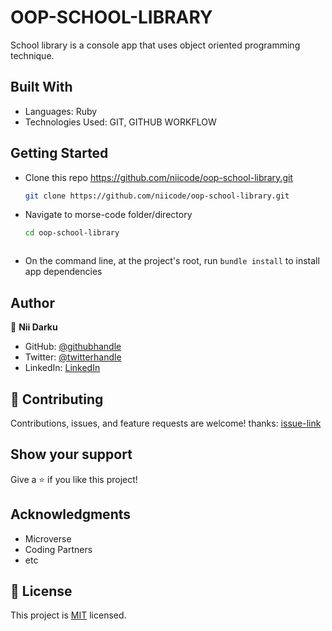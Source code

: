 # OOP-SCHOOL-LIBRARY
School library is a console app that uses object oriented programming technique.

## Built With

- Languages: Ruby
- Technologies Used: GIT, GITHUB WORKFLOW

## Getting Started

- Clone this repo <https://github.com/niicode/oop-school-library.git>

  ```bash
  git clone https://github.com/niicode/oop-school-library.git
  ```

- Navigate to morse-code folder/directory

  ```bash
  cd oop-school-library
  ```
  ```

- On the command line, at the project's root, run `bundle install` to install app dependencies

## Author

👤 **Nii Darku**

- GitHub: [@githubhandle](https://github.com/niicode)
- Twitter: [@twitterhandle](https://twitter.com/_niicode)
- LinkedIn: [LinkedIn](https://www.linkedin.com/in/niicode)

## 🤝 Contributing

Contributions, issues, and feature requests are welcome!
thanks: [issue-link](https://github.com/niicode/oop-school-library/issues)

## Show your support

Give a ⭐️ if you like this project!

## Acknowledgments

- Microverse
- Coding Partners
- etc

## 📝 License

This project is [MIT](./MIT) licensed.
